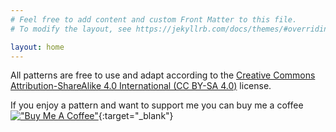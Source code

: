 ```yaml
---
# Feel free to add content and custom Front Matter to this file.
# To modify the layout, see https://jekyllrb.com/docs/themes/#overriding-theme-defaults

layout: home
---
```


All patterns are free to use and adapt according to the [Creative Commons Attribution-ShareAlike 4.0 International (CC BY-SA 4.0)](https://creativecommons.org/licenses/by-sa/4.0/) license. 

If you enjoy a pattern and want to support me you can buy me a coffee [!["Buy Me A Coffee"](https://www.buymeacoffee.com/assets/img/custom_images/orange_img.png)](https://www.buymeacoffee.com/dinnerplates){:target="_blank"}
